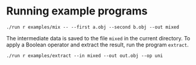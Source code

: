 # Running example programs

```
./run r examples/mix -- --first a.obj --second b.obj --out mixed
```

The intermediate data is saved to the file `mixed` in the current directory. To apply a Boolean operator and extract the result, run the program `extract`.

```
./run r examples/extract --in mixed --out out.obj --op uni
```
